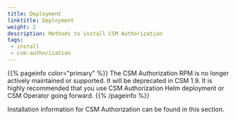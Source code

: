 ```yaml
---
title: Deployment
linktitle: Deployment
weight: 2
description: Methods to install CSM Authorization
tags: 
 - install
 - csm-authorization
---
```


{{% pageinfo color="primary" %}}
The CSM Authorization RPM is no longer actively maintained or supported. It will be deprecated in CSM 1.9. It is highly recommended that you use CSM Authorization Helm deployment or CSM Operator going forward.
{{% /pageinfo %}}

Installation information for CSM Authorization can be found in this section.
